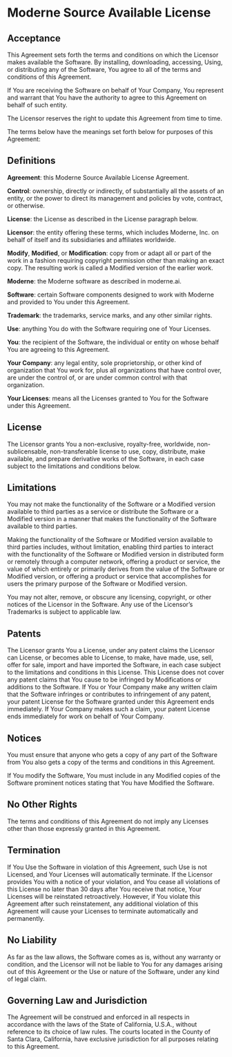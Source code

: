 # Moderne Source Available License

## Acceptance

This Agreement sets forth the terms and conditions on which the Licensor makes available the Software. By installing, downloading, accessing, Using, or distributing any of the Software, You agree to all of the terms and conditions of this Agreement.

If You are receiving the Software on behalf of Your Company, You represent and warrant that You have the authority to agree to this Agreement on behalf of such entity.

The Licensor reserves the right to update this Agreement from time to time.

The terms below have the meanings set forth below for purposes of this Agreement:

## Definitions

**Agreement**: this Moderne Source Available License Agreement.

**Control**: ownership, directly or indirectly, of substantially all the assets of an entity, or the power to direct its management and policies by vote, contract, or otherwise.

**License**: the License as described in the License paragraph below.

**Licensor**: the entity offering these terms, which includes Moderne, Inc. on behalf of itself and its subsidiaries and affiliates worldwide.

**Modify**, **Modified**, or **Modification**: copy from or adapt all or part of the work in a fashion requiring copyright permission other than making an exact copy. The resulting work is called a Modified version of the earlier work.

**Moderne**: the Moderne software as described in moderne.ai.

**Software**: certain Software components designed to work with Moderne and provided to You under this Agreement.

**Trademark**:  the trademarks, service marks, and any other similar rights.

**Use**:  anything You do with the Software requiring one of Your Licenses.

**You**: the recipient of the Software, the individual or entity on whose behalf You are agreeing to this Agreement.

**Your Company**:  any legal entity, sole proprietorship, or other kind of organization that You work for, plus all organizations that have control over, are under the control of, or are under common control with that organization.

**Your Licenses**: means all the Licenses granted to You for the Software under this Agreement.

## License

The Licensor grants You a non-exclusive, royalty-free, worldwide, non-sublicensable, non-transferable license to use, copy, distribute, make available, and prepare derivative works of the Software, in each case subject to the limitations and conditions below.

## Limitations

You may not make the functionality of the Software or a Modified version available to third parties as a service or distribute the Software or a Modified version in a manner that makes the functionality of the Software available to third parties.

Making the functionality of the Software or Modified version available to third parties includes, without limitation, enabling third parties to interact with the functionality of the Software or Modified version in distributed form or remotely through a computer network, offering a product or service, the value of which entirely or primarily derives from the value of the Software or Modified version, or offering a product or service that accomplishes for users the primary purpose of the Software or Modified version.

You may not alter, remove, or obscure any licensing, copyright, or other notices of the Licensor in the Software. Any use of the Licensor’s Trademarks is subject to applicable law.

## Patents

The Licensor grants You a License, under any patent claims the Licensor can License, or becomes able to License, to make, have made, use, sell, offer for sale, import and have imported the Software, in each case subject to the limitations and conditions in this License. This License does not cover any patent claims that You cause to be infringed by Modifications or additions to the Software. If You or Your Company make any written claim that the Software infringes or contributes to infringement of any patent, your patent License for the Software granted under this Agreement ends immediately. If Your Company makes such a claim, your patent License ends immediately for work on behalf of Your Company.

## Notices

You must ensure that anyone who gets a copy of any part of the Software from You also gets a copy of the terms and conditions in this Agreement.

If You modify the Software, You must include in any Modified copies of the Software prominent notices stating that You have Modified the Software.

## No Other Rights

The terms and conditions of this Agreement do not imply any Licenses other than those expressly granted in this Agreement.

## Termination

If You Use the Software in violation of this Agreement, such Use is not Licensed, and Your Licenses will automatically terminate. If the Licensor provides You with a notice of your violation, and You cease all violations of this License no later than 30 days after You receive that notice, Your Licenses will be reinstated retroactively. However, if You violate this Agreement after such reinstatement, any additional violation of this Agreement will cause your Licenses to terminate automatically and permanently.

## No Liability

As far as the law allows, the Software comes as is, without any warranty or condition, and the Licensor will not be liable to You for any damages arising out of this Agreement or the Use or nature of the Software, under any kind of legal claim.

## Governing Law and Jurisdiction

The Agreement will be construed and enforced in all respects in accordance with the laws of the State of California, U.S.A., without reference to its choice of law rules. The courts located in the County of Santa Clara, California, have exclusive jurisdiction for all purposes relating to this Agreement.
